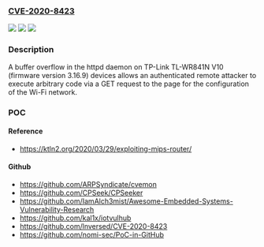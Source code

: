 ### [CVE-2020-8423](https://cve.mitre.org/cgi-bin/cvename.cgi?name=CVE-2020-8423)
![](https://img.shields.io/static/v1?label=Product&message=n%2Fa&color=blue)
![](https://img.shields.io/static/v1?label=Version&message=n%2Fa&color=blue)
![](https://img.shields.io/static/v1?label=Vulnerability&message=n%2Fa&color=brighgreen)

### Description

A buffer overflow in the httpd daemon on TP-Link TL-WR841N V10 (firmware version 3.16.9) devices allows an authenticated remote attacker to execute arbitrary code via a GET request to the page for the configuration of the Wi-Fi network.

### POC

#### Reference
- https://ktln2.org/2020/03/29/exploiting-mips-router/

#### Github
- https://github.com/ARPSyndicate/cvemon
- https://github.com/CPSeek/CPSeeker
- https://github.com/IamAlch3mist/Awesome-Embedded-Systems-Vulnerability-Research
- https://github.com/kal1x/iotvulhub
- https://github.com/lnversed/CVE-2020-8423
- https://github.com/nomi-sec/PoC-in-GitHub

